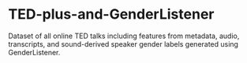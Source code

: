 # TED-plus-and-GenderListener
Dataset of all online TED talks including features from metadata, audio, transcripts, and sound-derived speaker gender labels generated using GenderListener.
